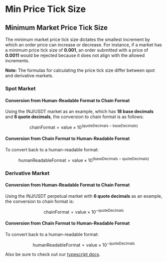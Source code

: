 # Min Price Tick Size

## Minimum Market Price Tick Size

The minimum market price tick size dictates the smallest increment by which an order price can increase or decrease. For instance, if a market has a minimum price tick size of **0.001**, an order submitted with a price of **0.0011** would be rejected because it does not align with the allowed increments.

**Note:** The formulas for calculating the price tick size differ between spot and derivative markets.

### Spot Market

#### Conversion from Human-Readable Format to Chain Format

Using the INJ/USDT market as an example, which has **18 base decimals** and **6 quote decimals**, the conversion to chain format is as follows:

$$\text{chainFormat} = \text{value} \times 10^{(\text{quoteDecimals} - \text{baseDecimals})}$$

#### Conversion from Chain Format to Human-Readable Format

To convert back to a human-readable format:

$$\text{humanReadableFormat} = \text{value} \times 10^{(\text{baseDecimals} - \text{quoteDecimals})}$$

### Derivative Market

#### Conversion from Human-Readable Format to Chain Format

Using the INJ/USDT perpetual market with **6 quote decimals** as an example, the conversion to chain format is:

$$\text{chainFormat} = \text{value} \times 10^{-\text{quoteDecimals}}$$

#### Conversion from Chain Format to Human-Readable Format

To convert back to a human-readable format:

$$\text{humanReadableFormat} = \text{value} \times 10^{-\text{quoteDecimals}}$$

Also be sure to check out our [typescript docs](https://docs.ts.injective.network/calculations/min-price-tick-size).
